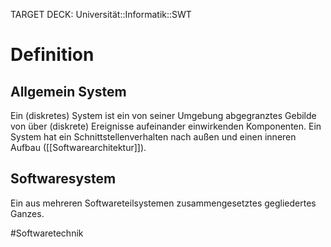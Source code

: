 TARGET DECK: Universität::Informatik::SWT


# Definition
## Allgemein System
Ein (diskretes) System ist ein von seiner Umgebung abgegranztes Gebilde von über (diskrete) Ereignisse aufeinander einwirkenden Komponenten. Ein System hat ein Schnittstellenverhalten nach außen und einen inneren Aufbau ([[Softwarearchitektur]]).

## Softwaresystem
Ein aus mehreren Softwareteilsystemen zusammengesetztes gegliedertes Ganzes.




#Softwaretechnik 